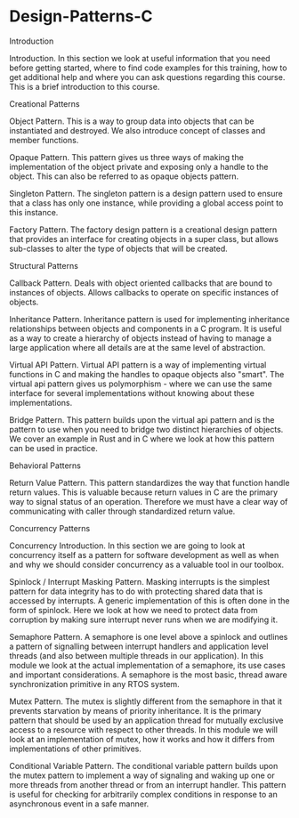 # Design-Patterns-C
Introduction

Introduction. In this section we look at useful information that you need before getting started, where to find code examples for this training, how to get additional help and where you can ask questions regarding this course. This is a brief introduction to this course.

Creational Patterns

Object Pattern. This is a way to group data into objects that can be instantiated and destroyed. We also introduce concept of classes and member functions.

Opaque Pattern. This pattern gives us three ways of making the implementation of the object private and exposing only a handle to the object. This can also be referred to as opaque objects pattern.

Singleton Pattern. The singleton pattern is a design pattern used to ensure that a class has only one instance, while providing a global access point to this instance.

Factory Pattern. The factory design pattern is a creational design pattern that provides an interface for creating objects in a super class, but allows sub-classes to alter the type of objects that will be created.

Structural Patterns

Callback Pattern. Deals with object oriented callbacks that are bound to instances of objects. Allows callbacks to operate on specific instances of objects.

Inheritance Pattern. Inheritance pattern is used for implementing inheritance relationships between objects and components in a C program. It is useful as a way to create a hierarchy of objects instead of having to manage a large application where all details are at the same level of abstraction.

Virtual API Pattern. Virtual API pattern is a way of implementing virtual functions in C and making the handles to opaque objects also "smart". The virtual api pattern gives us polymorphism - where we can use the same interface for several implementations without knowing about these implementations.

Bridge Pattern. This pattern builds upon the virtual api pattern and is the pattern to use when you need to bridge two distinct hierarchies of objects. We cover an example in Rust and in C where we look at how this pattern can be used in practice.

Behavioral Patterns

Return Value Pattern. This pattern standardizes the way that function handle return values. This is valuable because return values in C are the primary way to signal status of an operation. Therefore we must have a clear way of communicating with caller through standardized return value.

Concurrency Patterns

Concurrency Introduction. In this section we are going to look at concurrency itself as a pattern for software development as well as when and why we should consider concurrency as a valuable tool in our toolbox.

Spinlock / Interrupt Masking Pattern. Masking interrupts is the simplest pattern for data integrity has to do with protecting shared data that is accessed by interrupts. A generic implementation of this is often done in the form of spinlock. Here we look at how we need to protect data from corruption by making sure interrupt never runs when we are modifying it.

Semaphore Pattern. A semaphore is one level above a spinlock and outlines a pattern of signalling between interrupt handlers and application level threads (and also between multiple threads in our application). In this module we look at the actual implementation of a semaphore, its use cases and important considerations. A semaphore is the most basic, thread aware synchronization primitive in any RTOS system.

Mutex Pattern. The mutex is slightly different from the semaphore in that it prevents starvation by means of priority inheritance. It is the primary pattern that should be used by an application thread for mutually exclusive access to a resource with respect to other threads. In this module we will look at an implementation of mutex, how it works and how it differs from implementations of other primitives.

Conditional Variable Pattern. The conditional variable pattern builds upon the mutex pattern to implement a way of signaling and waking up one or more threads from another thread or from an interrupt handler. This pattern is useful for checking for arbitrarily complex conditions in response to an asynchronous event in a safe manner.
